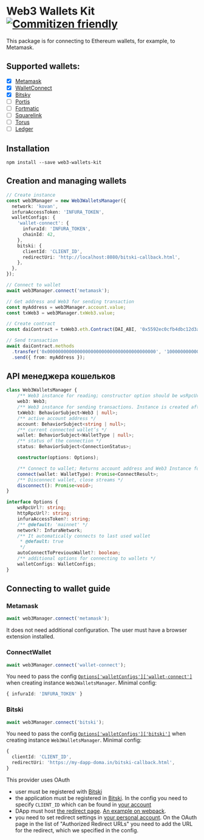 # Web3 Wallets Kit [![Commitizen friendly](https://img.shields.io/badge/commitizen-friendly-brightgreen.svg)](http://commitizen.github.io/cz-cli/)

This package is for connecting to Ethereum wallets, for example, to Metamask.

## Supported wallets:

- [x] [Metamask](https://metamask.io/)
- [x] [WalletConnect](https://walletconnect.org/)
- [x] [Bitsky](https://www.bitski.com/)
- [ ] [Portis](https://www.portis.io/)
- [ ] [Fortmatic](https://fortmatic.com/)
- [ ] [Squarelink](https://squarelink.com/)
- [ ] [Torus](https://tor.us/)
- [ ] [Ledger](https://www.ledger.com/)

## Installation

`npm install --save web3-wallets-kit`

## Creation and managing wallets

```typescript
// Create instance
const web3Manager = new Web3WalletsManager({
  network: 'kovan',
  infuraAccessToken: 'INFURA_TOKEN',
  walletConfigs: {
    'wallet-connect': {
      infuraId: 'INFURA_TOKEN',
      chainId: 42,
    },
    bitski: {
      clientId: 'CLIENT_ID',
      redirectUri: 'http://localhost:8080/bitski-callback.html',
    },
  },
});

// Connect to wallet
await web3Manager.connect('metamask');

// Get address and Web3 for sending transaction
const myAddress = web3Manager.account.value;
const txWeb3 = web3Manager.txWeb3.value;

// Create contract
const daiContract = txWeb3.eth.Contract(DAI_ABI, '0x5592ec0cfb4dbc12d3ab100b257153436a1f0fea');

// Send transaction
await daiContract.methods
  .transfer('0x0000000000000000000000000000000000000000', '1000000000000000000')
  .send({ from: myAddress });
```

## API менеджера кошельков

```typescript
class Web3WalletsManager {
    /** Web3 instance for reading; constructor option should be wsRpcUrl, httpRpcUrl or infuraAccessToken */
    web3: Web3;
    /** Web3 instance for sending transactions. Instance is created after connecting with wallet */
    txWeb3: BehaviorSubject<Web3 | null>;
    /** active account address */
    account: BehaviorSubject<string | null>;
    /** current connected wallet’s */
    wallet: BehaviorSubject<WalletType | null>;
    /** status of the connection */
    status: BehaviorSubject<ConnectionStatus>;

    constructor(options: Options);

    /** Connect to wallet; Returns account address and Web3 Instance for sending transactions */
    connect(wallet: WalletType): Promise<ConnectResult>;
    /** Disconnect wallet, close streams */
    disconnect(): Promise<void>;
}

interface Options {
    wsRpcUrl?: string;
    httpRpcUrl?: string;
    infuraAccessToken?: string;
    /** @default: 'mainnet' */
    network?: InfuraNetwork;
    /** It automatically connects to last used wallet
     * @default: true
     */
    autoConnectToPreviousWallet?: boolean;
    /** additional options for connecting to wallets */
    walletConfigs: WalletConfigs;
}
```

## Connecting to wallet guide

### Metamask

```typescript
await web3Manager.connect('metamask');
```

It does not need additional configuration. The user must have a browser extension installed.

### ConnectWallet

```typescript
await web3Manager.connect('wallet-connect');
```

You need to pass the config [`Options['walletConfigs']['wallet-connect']`](https://github.com/akropolisio/web3-wallets-kit/blob/master/%40types/walletconnect/web3-provider.d.ts#L7-L23) when creating instance `Web3WalletsManager`. Minimal config:

```typescript
{ infuraId: 'INFURA_TOKEN' }
```

### Bitski

```typescript
await web3Manager.connect('bitski');
```

You need to pass the config [`Options['walletConfigs']['bitski']`](https://github.com/akropolisio/web3-wallets-kit/blob/master/src/Web3WalletsManager/types.ts#L66-L71) when creating instance `Web3WalletsManager`. Minimal config:

```typescript
{
  clientId: 'CLIENT_ID',
  redirectUri: 'https://my-dapp-doma.in/bitski-callback.html',
}
```

This provider uses OAuth

- user must be registered with [Bitski](https://www.bitski.com/users/)
- the application must be registered in [Bitski](https://www.bitski.com/developers/). In the config you need to specify `CLIENT_ID` which can be found in [your account](https://developer.bitski.com/)
- DApp must host [the redirect page](./assets/bitski/bitski-callback.html). [An example on webpack](./examples/bitski-callback-webpack.md).
- you need to set redirect settings in [your personal account](https://developer.bitski.com/). On the OAuth page in the list of "Authorized Redirect URLs" you need to add the URL for the redirect, which we specified in the config.
